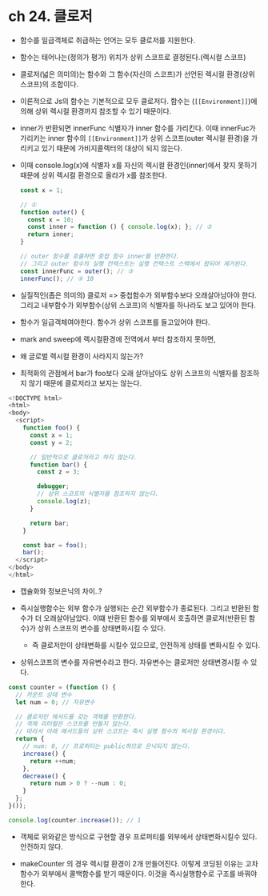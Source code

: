 # ch 24. 클로저
- 함수를 일급객체로 취급하는 언어는 모두 클로저를 지원한다.
- 함수는 태어나는(정의가 평가) 위치가 상위 스코프로 결정된다.(렉시컬 스코프)
- 클로저(넓은 의미의)는 함수와 그 함수(자신의 스코프)가 선언된 렉시컬 환경(상위 스코프)의 조합이다.
- 이론적으로 Js의 함수는 기본적으로 모두 클로저다. 함수는 (`[[Environment]]`)에 의해 상위 렉시컬 환경까지 참조할 수 있기 때문이다.

- inner가 반환되면 innerFunc 식별자가 inner 함수를 가리킨다. 이때 innerFuc가 가리키는 inner 함수의 `[[Environment]]`가 상위 스코프(outer 렉시컬 환경)을 가리키고 있기 때문에 가비지콜렉터의 대상이 되지 않는다.
- 이때 console.log(x)에 식별자 x를 자신의 렉시컬 환경인(inner)에서 찾지 못하기 때문에 상위 렉시컬 환경으로 올라가 x를 참조한다.

    ```js
    const x = 1;

    // ①
    function outer() {
      const x = 10;
      const inner = function () { console.log(x); }; // ②
      return inner;
    }

    // outer 함수를 호출하면 중첩 함수 inner를 반환한다.
    // 그리고 outer 함수의 실행 컨텍스트는 실행 컨텍스트 스택에서 팝되어 제거된다.
    const innerFunc = outer(); // ③
    innerFunc(); // ④ 10
    ```
- 실질적인(좁은 의미의) 클로저 => 중첩함수가 외부함수보다 오래살아남아야 한다. 그리고 내부함수가 외부함수(상위 스코프)의 식별자를 하나라도 보고 있어야 한다.

- 함수가 일급객체여야한다. 함수가 상위 스코프를 들고있어야 한다.

- mark and sweep에 렉시컬환경에 전역에서 부터 참조하지 못하면,

- 왜 글로벌 렉시컬 환경이 사라지지 않는가?

- 최적화의 관점에서 bar가 foo보다 오래 살아남아도 상위 스코프의 식별자를 참조하지 않기 때문에 클로저라고 보지는 않는다.
```js
<!DOCTYPE html>
<html>
<body>
  <script>
    function foo() {
      const x = 1;
      const y = 2;

      // 일반적으로 클로저라고 하지 않는다.
      function bar() {
        const z = 3;

        debugger;
        // 상위 스코프의 식별자를 참조하지 않는다.
        console.log(z);
      }

      return bar;
    }

    const bar = foo();
    bar();
  </script>
</body>
</html>
```

- 캡슐화와 정보은닉의 차이..?

- 즉시실행함수는 외부 함수가 실행되는 순간 외부함수가 종료된다. 그리고 반환된 함수가 더 오래살아남았다. 이떄 반환된 함수를 외부에서 호출하면 클로저(반환된 함수)가 상위 스코프의 변수를 상태변화시킬 수 있다.
  - 즉 클로저만이 상태변화를 시킬수 있으므로, 안전하게 상태를 변화시킬 수 있다.

- 상위스코프의 변수를 자유변수라고 한다. 자유변수는 클로저만 상태변경시킬 수 있다.

```js
const counter = (function () {
  // 카운트 상태 변수
  let num = 0; // 자유변수

  // 클로저인 메서드를 갖는 객체를 반환한다.
  // 객체 리터럴은 스코프를 만들지 않는다.
  // 따라서 아래 메서드들의 상위 스코프는 즉시 실행 함수의 렉시컬 환경이다.
  return {
    // num: 0, // 프로퍼티는 public하므로 은닉되지 않는다.
    increase() {
      return ++num;
    },
    decrease() {
      return num > 0 ? --num : 0;
    }
  };
}());

console.log(counter.increase()); // 1
```

- 객체로 위와같은 방식으로 구현할 경우 프로퍼티를 외부에서 상태변화시킬수 있다. 안전하지 않다.

- makeCounter 의 경우 렉시컬 환경이 2개 만들어진다. 이렇게 코딩된 이유는 고차함수가 외부에서 콜백함수를 받기 때문이다. 이것을 즉시실행함수로 구조를 바꿔야 한다.